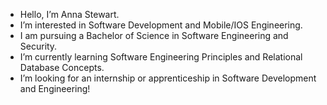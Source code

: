 - Hello, I’m Anna Stewart.
- I’m interested in Software Development and Mobile/IOS Engineering.
- I am pursuing a Bachelor of Science in Software Engineering and Security.
- I’m currently learning Software Engineering Principles and Relational Database Concepts.
- I’m looking for an internship or apprenticeship in Software Development and Engineering!

<!---
abstew/abstew is a ✨ special ✨ repository because its `README.md` (this file) appears on your GitHub profile.
You can click the Preview link to take a look at your changes.
--->
